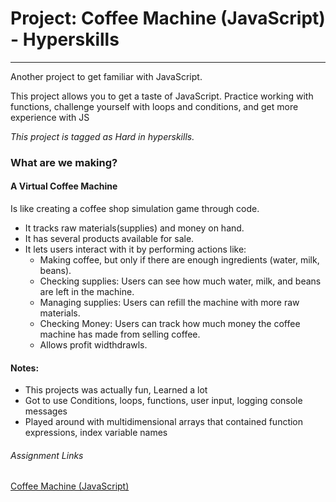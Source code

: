 # Project: Coffee Machine (JavaScript) - Hyperskills
<hr />

Another project to get familiar with JavaScript. 

This project allows you to get a taste of JavaScript. Practice working with functions, challenge yourself with loops and conditions, and get more experience with JS

_This project is tagged as Hard in hyperskills._   

### What are we making?
#### A Virtual Coffee Machine
Is like creating a coffee shop simulation game through code.
* It tracks raw materials(supplies) and money on hand.
* It has several products available for sale.
* It lets users interact with it by performing actions like:
  * Making coffee, but only if there are enough ingredients (water, milk, beans).
  * Checking supplies: Users can see how much water, milk, and beans are left in the machine.
  * Managing supplies: Users can refill the machine with more raw materials.
  * Checking Money: Users can track how much money the coffee machine has made from selling coffee.
  * Allows profit widthdrawls. 


#### Notes:
* This projects was actually fun, Learned a lot
* Got to use Conditions, loops, functions, user input, logging console messages
* Played around with multidimensional arrays that contained function expressions, index variable names 

###### Assignment Links
[Coffee Machine (JavaScript)](https://hyperskill.org/projects/220?track=32)

